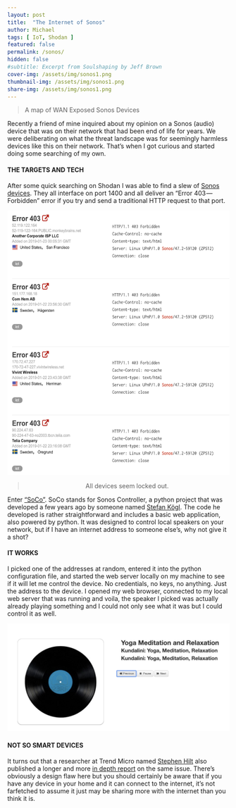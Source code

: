 ```yaml
---
layout: post
title:  "The Internet of Sonos"
author: Michael
tags: [ IoT, Shodan ]
featured: false
permalink: /sonos/
hidden: false
#subtitle: Excerpt from Soulshaping by Jeff Brown
cover-img: /assets/img/sonos1.png
thumbnail-img: /assets/img/sonos1.png
share-img: /assets/img/sonos1.png
---
```

<blockquote>A map of WAN Exposed Sonos Devices</blockquote>

Recently a friend of mine inquired about my opinion on a Sonos (audio) device that was on their network that had been end of life for years. We were deliberating on what the threat landscape was for seemingly harmless devices like this on their network. That’s when I got curious and started doing some searching of my own.

#### THE TARGETS AND TECH

After some quick searching on Shodan I was able to find a slew of <a href="https://www.shodan.io/search?query=sonos+product%3A%22Sonos+Play%3A1%22" target="_blank"> Sonos devices</a>. They all interface on port 1400 and all deliver an “Error 403 — Forbidden” error if you try and send a traditional HTTP request to that port.
<center><p><img src="/assets/img/sonos2.png" width="550" height="600">
<blockquote>All devices seem locked out.</blockquote></p></center>

<p>Enter <a href="https://github.com/SoCo/SoCo" target="_blank">“SoCo”</a>. SoCo stands for Sonos Controller, a python project that was developed a few years ago by someone named <a href="https://github.com/stafankoegl" target="_blank">Stefan Kögl</a>. The code he developed is rather straightforward and includes a basic web application, also powered by python. It was designed to control local speakers on your network, but if I have an internet address to someone else’s, why not give it a shot?</p>

#### IT WORKS

I picked one of the addresses at random, entered it into the python configuration file, and started the web server locally on my machine to see if it will let me control the device. No credentials, no keys, no anything. Just the address to the device. I opened my web browser, connected to my local web server that was running and voila, the speaker I picked was actually already playing something and I could not only see what it was but I could control it as well.
<p><img src="/assets/img/sonos3.png"></p>

#### NOT SO SMART DEVICES

It turns out that a researcher at Trend Micro named <a href="https://twitter.com/sjhilt" target="_blank">Stephen Hilt</a> also published a longer and more <a href="https://documents.trendmicro.com/assets/pdf/The-Sound-of-a-Targeted-Attack.pdf" target="_blank">in depth report</a> on the same issue. There’s obviously a design flaw here but you should certainly be aware that if you have any device in your home and it can connect to the internet, it’s not farfetched to assume it just may be sharing more with the internet than you think it is.
